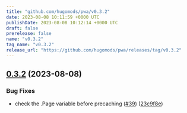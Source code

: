 ```yaml
---
title: "github.com/hugomods/pwa/v0.3.2"
date: 2023-08-08 10:11:59 +0000 UTC
publishDate: 2023-08-08 10:12:14 +0000 UTC
draft: false
prerelease: false
name: "v0.3.2"
tag_name: "v0.3.2"
release_url: "https://github.com/hugomods/pwa/releases/tag/v0.3.2"
---
```


## [0.3.2](https://github.com/hugomods/pwa/compare/v0.3.1...v0.3.2) (2023-08-08)


### Bug Fixes

* check the .Page variable before precaching ([#39](https://github.com/hugomods/pwa/issues/39)) ([23c9f8e](https://github.com/hugomods/pwa/commit/23c9f8eda9464dae6d3ac6d4a041da692c8a7f42))
